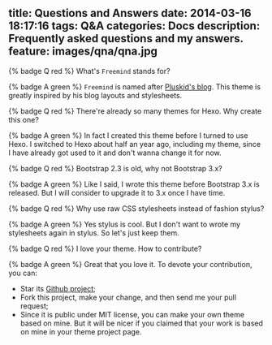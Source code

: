 title: Questions and Answers
date: 2014-03-16 18:17:16
tags: Q&A
categories: Docs
description: Frequently asked questions and my answers.
feature: images/qna/qna.jpg
---

{% badge Q red %} What's `Freemind` stands for?

{% badge A green %} `Freemind` is named after [Pluskid's blog](http://freemind.pluskid.org/). This theme is greatly inspired by his blog layouts and stylesheets.

{% badge Q red %} There're already so many themes for Hexo. Why create this one?

{% badge A green %} In fact I created this theme before I turned to use Hexo. I switched to Hexo about half an year ago, including my theme, since I have already got used to it and don't wanna change it for now.

<!-- more -->

{% badge Q red %} Bootstrap 2.3 is old, why not Bootstrap 3.x?

{% badge A green %} Like I said, I wrote this theme before Bootstrap 3.x is released. But I will consider to upgrade it to 3.x once I have time.

{% badge Q red %} Why use raw CSS stylesheets instead of fashion stylus?

{% badge A green %} Yes stylus is cool. But I don't want to wrote my stylesheets again in stylus. So let's just keep them.

{% badge Q red %} I love your theme. How to contribute?

{% badge A green %} Great that you love it. To devote your contribution, you can:

* Star its [Github project](https://github.com/wzpan/freemind);
* Fork this project, make your change, and then send me your pull request;
* Since it is public under MIT license, you can make your own theme based on mine. But it will be nicer if you claimed that your work is based on mine in your theme project page.

